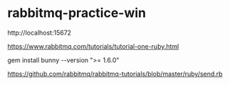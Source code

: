 # rabbitmq-practice-win

http://localhost:15672

https://www.rabbitmq.com/tutorials/tutorial-one-ruby.html

gem install bunny --version ">= 1.6.0"

https://github.com/rabbitmq/rabbitmq-tutorials/blob/master/ruby/send.rb